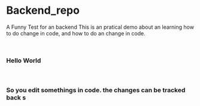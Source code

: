 # Backend_repo

A Funny Test for an backend
This is an pratical demo about an learning how to do change in code, and how to do an change in code. 

<br>
<h3> Hello World <h3>
<br>

So you edit somethings in code. the changes can be tracked back
s